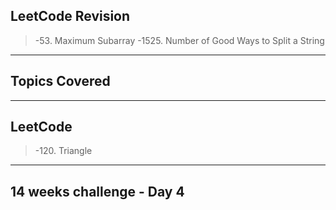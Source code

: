 ## LeetCode Revision

> -53. Maximum Subarray
> -1525. Number of Good Ways to Split a String

---

## Topics Covered

---

## LeetCode

> -120. Triangle

---

## 14 weeks challenge - Day 4
